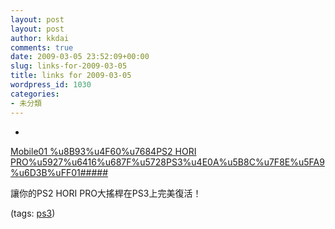 ```yaml
---
layout: post
layout: post
author: kkdai
comments: true
date: 2009-03-05 23:52:09+00:00
slug: links-for-2009-03-05
title: links for 2009-03-05
wordpress_id: 1030
categories:
- 未分類
---
```


  * 
                

[Mobile01 %u8B93%u4F60%u7684PS2 HORI PRO%u5927%u6416%u687F%u5728PS3%u4E0A%u5B8C%u7F8E%u5FA9%u6D3B%uFF01#####](http://www.mobile01.com/topicdetail.php?f=281&t=942522#)


                

讓你的PS2 HORI PRO大搖桿在PS3上完美復活！


                

(tags: [ps3](http://delicious.com/kkdai/ps3))


            

